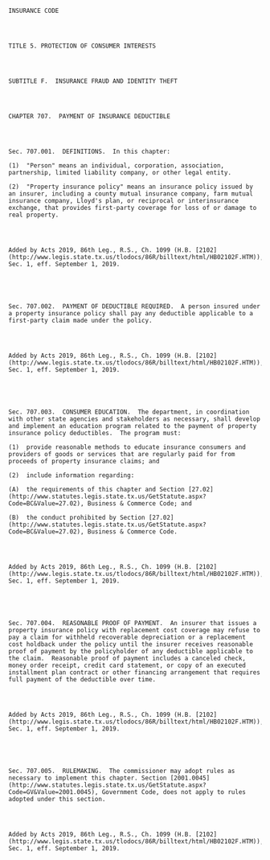 ﻿
    
    
    	
    					
    
    
    INSURANCE CODE
    
      
    
    
    TITLE 5. PROTECTION OF CONSUMER INTERESTS
    
      
    
    
    SUBTITLE F.  INSURANCE FRAUD AND IDENTITY THEFT
    
      
    
    
    CHAPTER 707.  PAYMENT OF INSURANCE DEDUCTIBLE
    
      
    
    
    Sec. 707.001.  DEFINITIONS.  In this chapter:
    
    (1)  "Person" means an individual, corporation, association, partnership, limited liability company, or other legal entity.
    
    (2)  "Property insurance policy" means an insurance policy issued by an insurer, including a county mutual insurance company, farm mutual insurance company, Lloyd's plan, or reciprocal or interinsurance exchange, that provides first-party coverage for loss of or damage to real property.
    
    
    
    
    Added by Acts 2019, 86th Leg., R.S., Ch. 1099 (H.B. [2102](http://www.legis.state.tx.us/tlodocs/86R/billtext/html/HB02102F.HTM)), Sec. 1, eff. September 1, 2019.
    
    
    
    
    
    Sec. 707.002.  PAYMENT OF DEDUCTIBLE REQUIRED.  A person insured under a property insurance policy shall pay any deductible applicable to a first-party claim made under the policy.
    
    
    
    
    Added by Acts 2019, 86th Leg., R.S., Ch. 1099 (H.B. [2102](http://www.legis.state.tx.us/tlodocs/86R/billtext/html/HB02102F.HTM)), Sec. 1, eff. September 1, 2019.
    
    
    
    
    
    Sec. 707.003.  CONSUMER EDUCATION.  The department, in coordination with other state agencies and stakeholders as necessary, shall develop and implement an education program related to the payment of property insurance policy deductibles.  The program must:
    
    (1)  provide reasonable methods to educate insurance consumers and providers of goods or services that are regularly paid for from proceeds of property insurance claims; and
    
    (2)  include information regarding:
    
    (A)  the requirements of this chapter and Section [27.02](http://www.statutes.legis.state.tx.us/GetStatute.aspx?Code=BC&Value=27.02), Business & Commerce Code; and
    
    (B)  the conduct prohibited by Section [27.02](http://www.statutes.legis.state.tx.us/GetStatute.aspx?Code=BC&Value=27.02), Business & Commerce Code.
    
    
    
    
    Added by Acts 2019, 86th Leg., R.S., Ch. 1099 (H.B. [2102](http://www.legis.state.tx.us/tlodocs/86R/billtext/html/HB02102F.HTM)), Sec. 1, eff. September 1, 2019.
    
    
    
    
    
    Sec. 707.004.  REASONABLE PROOF OF PAYMENT.  An insurer that issues a property insurance policy with replacement cost coverage may refuse to pay a claim for withheld recoverable depreciation or a replacement cost holdback under the policy until the insurer receives reasonable proof of payment by the policyholder of any deductible applicable to the claim.  Reasonable proof of payment includes a canceled check, money order receipt, credit card statement, or copy of an executed installment plan contract or other financing arrangement that requires full payment of the deductible over time.
    
    
    
    
    Added by Acts 2019, 86th Leg., R.S., Ch. 1099 (H.B. [2102](http://www.legis.state.tx.us/tlodocs/86R/billtext/html/HB02102F.HTM)), Sec. 1, eff. September 1, 2019.
    
    
    
    
    
    Sec. 707.005.  RULEMAKING.  The commissioner may adopt rules as necessary to implement this chapter. Section [2001.0045](http://www.statutes.legis.state.tx.us/GetStatute.aspx?Code=GV&Value=2001.0045), Government Code, does not apply to rules adopted under this section.
    
    
    
    
    Added by Acts 2019, 86th Leg., R.S., Ch. 1099 (H.B. [2102](http://www.legis.state.tx.us/tlodocs/86R/billtext/html/HB02102F.HTM)), Sec. 1, eff. September 1, 2019.
    
    
    
    
    				
